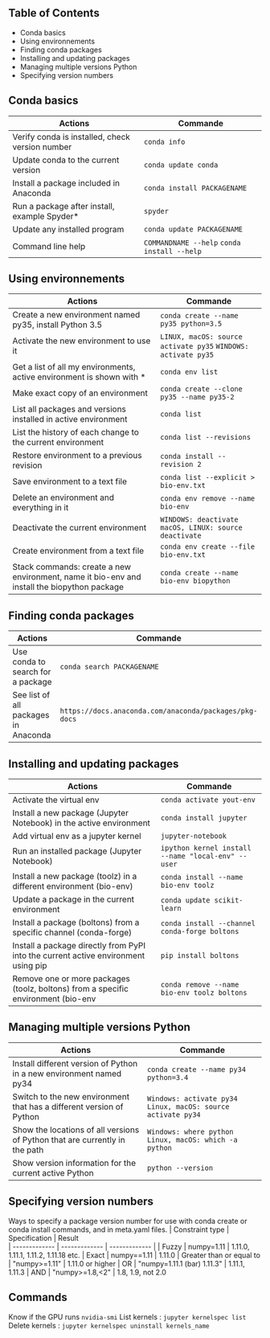## Table of Contents

- Conda basics
- Using environnements
- Finding conda packages
- Installing and updating packages
- Managing multiple versions Python
- Specifying version numbers



## Conda basics

| Actions     | Commande       
| ------------- | ------------- |
| Verify conda is installed, check version number        | ``` conda info ```         |
| Update conda to the current version         | ``` conda update conda ```         |
| Install a package included in Anaconda         | ``` conda install PACKAGENAME ```         |
| Run a package after install, example Spyder*         | ``` spyder ```         |
| Update any installed program         | ``` conda update PACKAGENAME ```         |
| Command line help         | ``` COMMANDNAME --help ``` ``` conda install --help ```         |

## Using environnements

| Actions     | Commande       
| ------------- | ------------- |
| Create a new environment named py35, install Python 3.5 | ``` conda create --name py35 python=3.5  ```
| Activate the new environment to use it |``` LINUX, macOS: source activate py35 ``` ``` WINDOWS: activate py35 ```
| Get a list of all my environments, active environment is shown with * |   ``` conda env list ```
| Make exact copy of an environment |  ``` conda create --clone py35 --name py35-2 ```
| List all packages and versions installed in active environment | ``` conda list ``` 
| List the history of each change to the current environment |  ``` conda list --revisions ```
| Restore environment to a previous revision |  ``` conda install --revision 2 ``` 
| Save environment to a text file | ``` conda list --explicit > bio-env.txt ``` 
| Delete an environment and everything in it | ``` conda env remove --name bio-env ```
| Deactivate the current environment  | ``` WINDOWS: deactivate ```  ``` macOS, LINUX: source deactivate ``` 
| Create environment from a text file | ``` conda env create --file bio-env.txt  ```
| Stack commands: create a new environment, name it bio-env and install the biopython package | ``` conda create --name bio-env biopython ```

## Finding conda packages

| Actions     | Commande       
| ------------- | ------------- |
| Use conda to search for a package | ``` conda search PACKAGENAME  ```
| See list of all packages in Anaconda |``` https://docs.anaconda.com/anaconda/packages/pkg-docs ```

## Installing and updating packages

| Actions     | Commande       
| ------------- | ------------- |
| Activate the virtual env | ``` conda activate yout-env ```
| Install a new package (Jupyter Notebook) in the active environment | ``` conda install jupyter  ```
| Add virtual env as a jupyter kernel |``` jupyter-notebook ```
| Run an installed package (Jupyter Notebook) |``` ipython kernel install --name "local-env" --user ```
| Install a new package (toolz) in a different environment (bio-env)  | ``` conda install --name bio-env toolz ```
| Update a package in the current environment | ``` conda update scikit-learn ```
| Install a package (boltons) from a specific channel (conda-forge) | ``` conda install --channel conda-forge boltons ```
| Install a package directly from PyPI into the current active environment using pip | ``` pip install boltons ```
| Remove one or more packages (toolz, boltons) from a specific environment (bio-env | ``` conda remove --name bio-env toolz boltons ```


## Managing multiple versions Python

| Actions     | Commande       
| ------------- | ------------- |
| Install different version of Python in a new environment named py34 | ``` conda create --name py34 python=3.4 ```
| Switch to the new environment that has a different version of Python | ``` Windows: activate py34 ``` ``` Linux, macOS: source activate py34 ```
| Show the locations of all versions of Python that are currently in the path | ``` Windows: where python ``` ``` Linux, macOS: which -a python ```
| Show version information for the current active Python | ``` python --version ```


## Specifying version numbers

Ways to specify a package version number for use with conda create or conda install commands, and in meta.yaml files.
| Constraint type     | Specification | Result       
| ------------- | ------------- | ------------- |
| Fuzzy |  numpy=1.11 |  1.11.0, 1.11.1, 1.11.2, 1.11.18 etc.
 | Exact  | numpy==1.11 |  1.11.0
 | Greater than or equal to  | "numpy>=1.11" |  1.11.0 or higher
 | OR  | "numpy=1.11.1 (bar) 1.11.3" |  1.11.1, 1.11.3
 | AND  | "numpy>=1.8,<2" |  1.8, 1.9, not 2.0


## Commands

Know if the GPU runs ```nvidia-smi```
List kernels : ```jupyter kernelspec list```
Delete kernels : ```jupyter kernelspec uninstall kernels_name```
